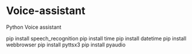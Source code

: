 # Voice-assistant
Python Voice assistant

pip install speech_recognition
pip install time
pip install datetime
pip install webbrowser
pip install pyttsx3
pip install pyaudio
